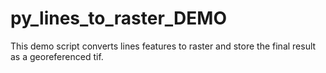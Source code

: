 # py_lines_to_raster_DEMO
This demo script converts lines features to raster and store the final result as a georeferenced tif.
